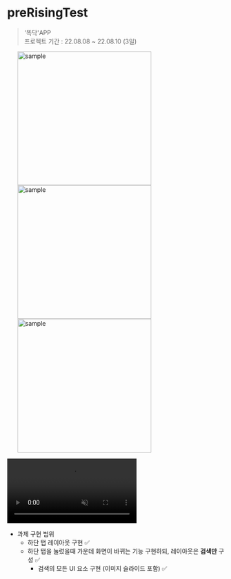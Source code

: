 # preRisingTest
> '똑닥'APP  
> 프로젝트 기간 : 22.08.08 ~ 22.08.10 (3일)
<ul>
<img src="https://user-images.githubusercontent.com/97266875/195805293-630f9b2a-5a7d-4927-8509-e22c78b9e5fe.png" width="310" alt="sample">
<img src="https://user-images.githubusercontent.com/97266875/195805405-9475f7ff-6303-4b6e-bf00-fcab1b5e2ce4.png" width="310" alt="sample">
<img src="https://user-images.githubusercontent.com/97266875/195805304-aa94c315-08f6-458f-b302-6fb40554cb47.png" width="310" alt="sample">
</ul>


<video src="https://user-images.githubusercontent.com/97266875/195805308-506923ed-1ead-4598-93de-2916825e48f9.mov" data-canonical-src="https://user-images.githubusercontent.com/97266875/195805308-506923ed-1ead-4598-93de-2916825e48f9.mov" controls="controls" muted="muted" class="d-block rounded-bottom-2 border-top width-fit" style="max-height:640px;"></video>
- 과제 구현 범위
  - 하단 탭 레이아웃 구현 ✅
  - 하단 탭을 눌렀을때 가운데 화면이 바뀌는 기능 구현하되, 레이아웃은 **검색만** 구성 ✅
      - 검색의 모든 UI 요소 구현 (이미지 슬라이드 포함) ✅

